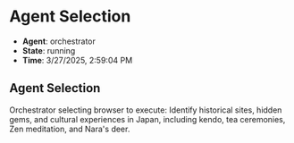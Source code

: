 # Agent Selection

- **Agent**: orchestrator
- **State**: running
- **Time**: 3/27/2025, 2:59:04 PM

## Agent Selection

Orchestrator selecting browser to execute: Identify historical sites, hidden gems, and cultural experiences in Japan, including kendo, tea ceremonies, Zen meditation, and Nara's deer.

